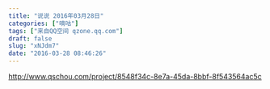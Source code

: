```yaml
---
title: "说说 2016年03月28日"
categories: ["嘀咕"]
tags: ["来自QQ空间 qzone.qq.com"]
draft: false
slug: "xNJdm7"
date: "2016-03-28 08:46:26"
---
```


http://www.qschou.com/project/8548f34c-8e7a-45da-8bbf-8f543564ac5c 
